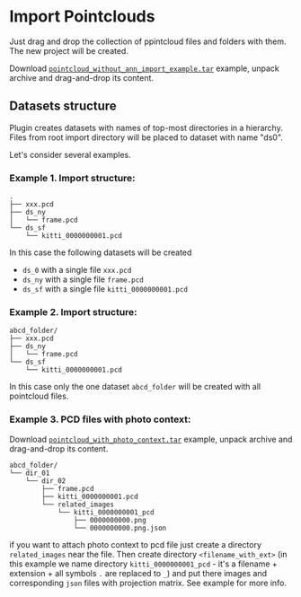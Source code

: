 # Import Pointclouds

Just drag and drop the collection of ppintcloud files and folders with them. The new project will be created. 

Download [`pointcloud_without_ann_import_example.tar`](https://drive.google.com/file/d/1edi9hI6yG1MuIIPjw4aHrOIURX9WAbvj/view) example, unpack archive and drag-and-drop its content.  
   

## Datasets structure

Plugin creates datasets with names of top-most directories in a hierarchy. Files from root import directory will be placed to dataset with name "ds0".  

Let's consider several examples.
 
### Example 1. Import structure:

```
.
├── xxx.pcd
├── ds_ny
│   └── frame.pcd
└── ds_sf
    └── kitti_0000000001.pcd
```

In this case the following datasets will be created

- `ds_0` with a single file `xxx.pcd`
- `ds_ny` with a single file `frame.pcd`
- `ds_sf` with a single file `kitti_0000000001.pcd`


### Example 2. Import structure:

```
abcd_folder/
├── xxx.pcd
├── ds_ny
│   └── frame.pcd
└── ds_sf
    └── kitti_0000000001.pcd
```

In this case only the one dataset `abcd_folder` will be created with all pointcloud files.


### Example 3. PCD files with photo context:

Download [`pointcloud_with_photo_context.tar`](https://drive.google.com/file/d/1lZqzj6IE8rDYS2jnAAp6UaklpnSbNJWE/view?usp=sharing) example, unpack archive and drag-and-drop its content. 

```
abcd_folder/
└── dir_01
    └── dir_02
        ├── frame.pcd
        ├── kitti_0000000001.pcd
        └── related_images
            └── kitti_0000000001_pcd
                ├── 0000000000.png
                └── 0000000000.png.json
```

if you want to attach photo context to pcd file just create a directory `related_images` near the file. Then create directory `<filename_with_ext>` (in this example we name directory `kitti_0000000001_pcd` - it's a filename + extension + all symbols `.` are replaced to `_`) and put there images and corresponding `json` files with projection matrix. See example for more info.